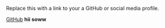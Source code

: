 Replace this with a link to your a GitHub or social media profile.

[GitHub](http://github.com)
**hii soww**
